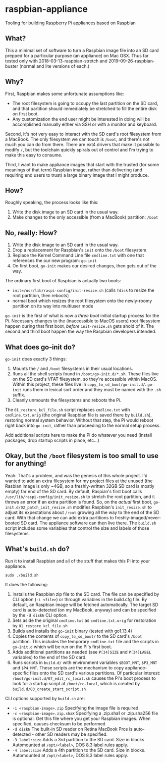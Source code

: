 # raspbian-appliance
Tooling for building Raspberry Pi appliances based on Raspbian

## What?
This a minimal set of software to turn a Raspbian image file into an SD card prepped for a particular purpose (an appliance) on Mac OSX. Thus far tested only with 2018-03-13-raspbian-stretch and 2019-09-26-raspbian-buster (normal and lite versions of each.)

## Why?
First, Raspbian makes some unfortunate assumptions like:
- The root filesystem is going to occupy the last partition on the SD card, and that partition should immediately be stretched to fill the entire disk on first boot.
- Any customization the end user might be interested in doing will be accomplished manually either via SSH or with a monitor and keyboard.

Second, it's not very easy to interact with the SD card's root filesystem from a MacBook. The only filesystem we can touch is `/boot`, and there's not much you can do from there. There are ext4 drivers that make it possible to modify `/`, but the toolchain quickly spirals out of control and I'm trying to make this easy to consume.

Third, I want to make appliance images that start with the trusted (for some meanings of that term) Raspbian image, rather than delivering (and requiring end users to trust) a large binary image that I might produce.

## How?
Roughly speaking, the process looks like this:
1) Write the disk image to an SD card in the usual way.
2) Make changes to the only accessible (from a MacBook) partition: `/boot`

## No, really: How?
1) Write the disk image to an SD card in the usual way.
2) Drop a replacement for Raspbian's `init` onto the `/boot` filesystem.
3) Replace the Kernel Command Line file `cmdline.txt` with one that references the our new program: `go-init`
4) On first boot, `go-init` makes our desired changes, then gets out of the way.

The ordinary first boot of Raspbian is actually two boots:
* `init=/usr/lib/raspi-config/init-resize.sh` (calls `fdisk` to resize the root partition, then reboots)
* normal boot which resizes the root filesystem onto the newly-roomy partition on its way into multiuser mode

`go-init` is the first of what is now a _three boot_ initial startup process for the Pi. Necessary changes to the (inaccessible to MacOS users) root filesystem happen during that first boot, _before_ `init-resize.sh` gets ahold of it. The second and third boot happen the way the Raspbian developers intended.

## What does go-init do?
`go-init` does exactly 3 things:
1) Mounts the `/` and `/boot` filesystems in their usual locations.
2) Runs all the shell scripts found in `/boot/go-init.d/*.sh`. These files live on the SD card's VFAT filesystem, so they're accessible within MacOS. Within this project, these files live in `copy_to_sd_boot/go-init.d/`. `go-init` runs them in lexical sort order and they must be named with the `.sh` suffix.
3) Cleanly unmounts the filesystems and reboots the Pi.

The `01_restore_kcl_file.sh` script replaces `cmdline.txt` with `cmdline.txt.orig` (the original Raspbian file is saved there by `build.sh`), restoring normal system behavior. Without that step, the Pi would reboot right back into `go-init`, rather than proceeding to the normal setup process.

Add additional scripts here to make the Pi do whatever you need (install packages, drop startup scripts in place, etc...)

## Okay, but the `/boot` filesystem is too small to use for anything!
Yeah. That's a problem, and was the genesis of this whole project. I'd wanted to add an extra filesystem for my project files at the unused (the Rasbian image is only ~4GB, so a freshly-written 32GB SD card is mostly empty) far end of the SD card. By default, Raspian's first boot calls `/usr/lib/raspi-config/init_resize.sh` to stretch the root partition, and it throws an error if an extra partition is found. So, on the *actual* first boot, `go-init.d/02_patch_init_resize.sh` modifies Raspbian's `init_resize.sh` to adjust its expectations about `/root` growing all the way to the end of the SD card. With that change we can add extra partitions to freshly-imaged/never-booted SD card. The appliance software can then live there. The `build.sh` script includes some variables that control the size and labels of those filesystems.

## What's `build.sh` do?
Run it to install Raspbian and all of the stuff that makes this Pi into your appliance.

    sudo ./build.sh
    
It does the following:
1) Installs the Raspbian zip file to the SD card. The file can be specified by CLI option (`-i <file>`) or through variables in the build.cfg file. By default, an Raspbian image will be fetched automatically. The target SD card is auto-detected (on my MacBook, anyway) and can be specified by the `-d diskN` CLI option.
2) Sets aside the original `cmdline.txt` as `cmdline.txt.orig`  for restoration by `01_restore_kcl_file.sh`
3) Builds and installs the `go-init` binary (tested with go1.13.4)
4) Copies the contents of `copy_to_sd_boot/` to the SD card's `/boot` partition. This includes the temporary `cmdline.txt` file and the scripts in `go-init.d` which will be run on the Pi's first boot.
5) Adds additional partitions as needed (see `P[34]SIZE` and `P[34]LABEL` variables) to the end of the SD card.
6) Runs scripts in `build.d/` with environment variables `$BOOT_MNT`, `$P3_MNT` and `$P4_MNT`. These scripts are the mechanism to copy appliance-specific files onto the SD card's various partitions. Of particular interest: `/boot/go-init.d/07_edit_rc_local.sh` causes the Pi's boot process to look for a startup script at `/boot/rc.local`, which is created by `build.d/03_create_start_script.sh`

CLI options supported by `build.sh` are:
* `-i <raspbian-image>.zip` Specifying the image file is required.
* `-c <raspbian-image>.zip.shaX` Specifying a .zip.sha1 or .zip.sha256 file is optional. Get this file where you get your Raspbian images. When specified, causes checksum to be performed.
* `-d diskN` The built-in SD reader on Retina MacBook Pros is auto-detected - other SD readers may be specified.
* `-3 label:size` Adds a 3rd partition to the SD card. Size in blocks. Automounted at `/opt/<label>`, DOS 8.3 label rules apply.
* `-4 label:size` Adds a 4th partition to the SD card. Size in blocks. Automounted at `/opt/<label>`, DOS 8.3 label rules apply.
